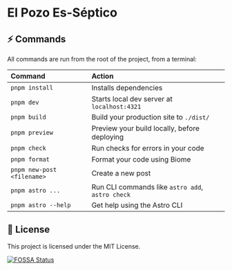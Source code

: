 # El Pozo Es-Séptico 

## ⚡ Commands

All commands are run from the root of the project, from a terminal:

| Command                    | Action                                              |
|:---------------------------|:----------------------------------------------------|
| `pnpm install`             | Installs dependencies                               |
| `pnpm dev`                 | Starts local dev server at `localhost:4321`         |
| `pnpm build`               | Build your production site to `./dist/`             |
| `pnpm preview`             | Preview your build locally, before deploying        |
| `pnpm check`               | Run checks for errors in your code                  |
| `pnpm format`              | Format your code using Biome                        |
| `pnpm new-post <filename>` | Create a new post                                   |
| `pnpm astro ...`           | Run CLI commands like `astro add`, `astro check`    |
| `pnpm astro --help`        | Get help using the Astro CLI                        |

## 📄 License

This project is licensed under the MIT License.

[![FOSSA Status](https://app.fossa.com/api/projects/git%2Bgithub.com%2Fsaicaca%2Ffuwari.svg?type=large&issueType=license)](https://app.fossa.com/projects/git%2Bgithub.com%2Fsaicaca%2Ffuwari?ref=badge_large&issueType=license)
